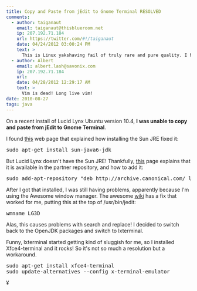 ```yaml
---
title: Copy and Paste from jEdit to Gnome Terminal RESOLVED 
comments:
  - author: taiganaut
    email: taiganaut@thisblueroom.net
    ip: 207.192.71.184
    url: https://twitter.com/#!/taiganaut
    date: 04/24/2012 03:00:24 PM
    text: >
      This is Linux yakshaving fail of truly rare and pure quality. I have not seen such a fine specimen in months, possibly years.<br/><br/>BTW, it's still broken in 2012.<br/><br/>My "solution" is going to be to get another editor, and next time we get new workstations at work, not give up on getting a frigging Mac this time.  I have been using Linux since 1994.  OVER IT.
  - author: Albert
    email: albert.lash@savonix.com
    ip: 207.192.71.184
    url:
    date: 04/28/2012 12:29:17 AM
    text: >
      Vim is dead! Long live vim!
date: 2010-08-27
tags: java
---
```

On a recent install of Lucid Lynx Ubuntu version 10.4, **I was unable to copy and paste from jEdit to Gnome Terminal**.

I found [this](http://baroque.posterous.com/19170112) web page that explained how installing the Sun JRE fixed it:

<pre class="sh_sh">
sudo apt-get install sun-java6-jdk
</pre>

But Lucid Lynx doesn't have the Sun JRE! Thankfully, [this](https://wiki.ubuntu.com/LucidLynx/ReleaseNotes) page explains that it is available in the partner repository, and how to add it:

<pre class="sh_sh">
sudo add-apt-repository "deb http://archive.canonical.com/ lucid partner"
</pre>

After I got that installed, I was still having problems, apparently because I'm using the Awesome window manager. The awesome [wiki](http://awesome.naquadah.org/wiki/Problems_with_Java) has a fix that worked for me, putting this at the top of /usr/bin/jedit:

<pre class="sh_sh">
wmname LG3D
</pre>

Alas, this causes problems with search and replace! I decided to switch back to the OpenJDK packages and switch to lxterminal.

Funny, lxterminal started getting kind of sluggish for me, so I installed Xfce4-terminal and it rocks! So it's not so much a resolution but a workaround.

<pre class="sh_sh">
sudo apt-get install xfce4-terminal
sudo update-alternatives --config x-terminal-emulator
</pre>

¥

